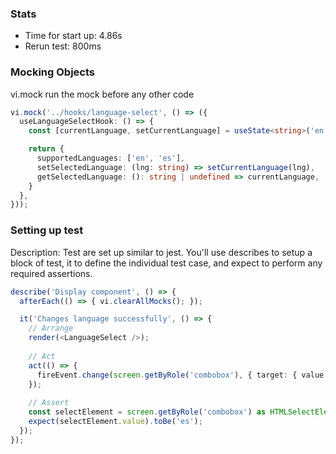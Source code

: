 ### Stats
- Time for start up: 4.86s
- Rerun test: 800ms

### Mocking Objects
vi.mock run the mock before any other code
```ts
vi.mock('../hooks/language-select', () => ({
  useLanguageSelectHook: () => {
    const [currentLanguage, setCurrentLanguage] = useState<string>('en');

    return {
      supportedLanguages: ['en', 'es'],
      setSelectedLanguage: (lng: string) => setCurrentLanguage(lng),
      getSelectedLanguage: (): string | undefined => currentLanguage,
    }
  },
}));
```
### Setting up test
Description: Test are set up similar to jest. You'll use describes to setup a block of test, it to define the individual test case, and expect to perform any required assertions.

```ts
describe('Display component', () => {
  afterEach(() => { vi.clearAllMocks(); });

  it('Changes language successfully', () => {
    // Arrange
    render(<LanguageSelect />);
  
    // Act
    act(() => { 
      fireEvent.change(screen.getByRole('combobox'), { target: { value: 'es'} });
    });
  
    // Assert
    const selectElement = screen.getByRole('combobox') as HTMLSelectElement;
    expect(selectElement.value).toBe('es');
  });
});
```
